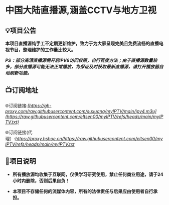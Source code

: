# 中国大陆直播源,涵盖CCTV与地方卫视

## 💡项目公告

**本项目直播源纯手工不定期更新维护，致力于为大家呈现完美且免费流畅的直播电视节目，整理维护的工作量比较大。**

**_PS：部分高清直播源需开启IPV6访问权限，自行百度方法；由于直播源数量较多，部分直播源可能无法正常播放，为保证及时获取最新直播源，请打开播放器自动刷新功能。_**

## 📺订阅地址

🌐订阅链接:_[https://gh-proxy.com/raw.githubusercontent.com/suxuang/myIPTV/main/ipv4.m3u](https://raw.githubusercontent.com/eltsen00/myIPTV/refs/heads/main/myIPTV.txt)_

🌐订阅链接(代理）:_https://proxy.hshoe.cn/https://raw.githubusercontent.com/eltsen00/myIPTV/refs/heads/main/myIPTV.txt_

## 📖项目说明

- **所有播放源均收集于互联网，仅供学习研究使用，禁止任何商业用途，请于24小时内删除，否则后果自负！**

- **本项目不存储任何的流媒体内容，所有的法律责任与后果应由使用者自行承担。**

